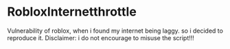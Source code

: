 # RobloxInternetthrottle
Vulnerability of roblox, when i found my internet being laggy. so i decided to reproduce it.    Disclaimer: i do not encourage to misuse the script!!!
